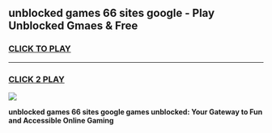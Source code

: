 
## unblocked games 66 sites google - Play Unblocked Gmaes & Free
<h3>
<a href="https://premium.freeplayer.one?title=unblocked_games_66_sites_google&ref=19F">CLICK TO PLAY</a></h3>
<hr>

<h3>
<a href="https://premium.freeplayer.one?title=unblocked_games_66_sites_google&ref=19F">CLICK 2 PLAY</a>
  
</h3>

<a href="https://premium.freeplayer.one?title=unblocked_games_66_sites_google&ref=19F/"><img src="https://clearcache.store/games.png"></a>


**unblocked games 66 sites google games unblocked: Your Gateway to Fun and Accessible Online Gaming**
